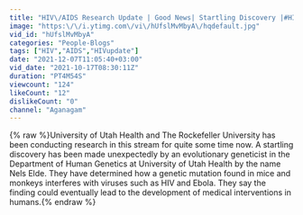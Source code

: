 ```yaml
---
title: "HIV\/AIDS Research Update | Good News| Startling Discovery |#HIVupdate #2021"
image: "https:\/\/i.ytimg.com\/vi\/hUfslMvMbyA\/hqdefault.jpg"
vid_id: "hUfslMvMbyA"
categories: "People-Blogs"
tags: ["HIV","AIDS","HIVupdate"]
date: "2021-12-07T11:05:40+03:00"
vid_date: "2021-10-17T08:30:11Z"
duration: "PT4M54S"
viewcount: "124"
likeCount: "12"
dislikeCount: "0"
channel: "Aganagam"
---
```

{% raw %}University of Utah Health and The Rockefeller University has been conducting research in this stream for quite some time now. A startling discovery has been made unexpectedly by an evolutionary geneticist in the Department of Human Genetics at University of Utah Health by the name Nels Elde. They have determined how a genetic mutation found in mice and monkeys interferes with viruses such as HIV and Ebola. They say the finding could eventually lead to the development of medical interventions in humans.{% endraw %}
